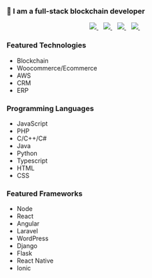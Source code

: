 ### 👋 I am a full-stack blockchain developer
<p align='center'>
<a href="https://www.linkedin.com/in/kroim" target="_blank">
  <img src="https://img.shields.io/badge/linkedin-%230077B5.svg?&style=for-the-badge&logo=linkedin&logoColor=white" />
</a>&nbsp;&nbsp;
<a href="https://join.skype.com/invite/eumi2mzscGm8" target="_blank">
  <img src="https://img.shields.io/badge/skype-%231DA1F3.svg?&style=for-the-badge&logo=skype&logoColor=white" />
</a>&nbsp;&nbsp;
<a href="https://t.me/kroim1202" target="_blank">
  <img src="https://img.shields.io/badge/telegram-%230077B5.svg?&style=for-the-badge&logo=telegram&logoColor=white" />
</a>&nbsp;&nbsp;
<a href="mailto:wonderfulplayer@outlook.com" target="_blank">
  <img src="https://img.shields.io/badge/email me-%231DA1F3.svg?&style=for-the-badge&logo=gmail&logoColor=white" />
</a>&nbsp;&nbsp;
</p>

### Featured Technologies
 - Blockchain
 - Woocommerce/Ecommerce
 - AWS
 - CRM
 - ERP
 
 ### Programming Languages
  - JavaScript
  - PHP
  - C/C++/C#
  - Java
  - Python
  - Typescript
  - HTML
  - CSS

### Featured Frameworks
 - Node
 - React
 - Angular
 - Laravel
 - WordPress
 - Django
 - Flask
 - React Native
 - Ionic
